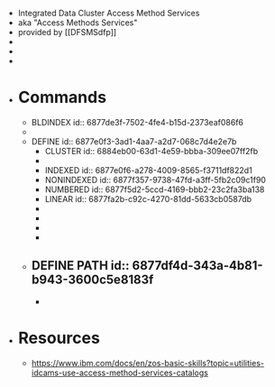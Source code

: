 - Integrated Data Cluster Access Method Services
- aka "Access Methods Services"
- provided by [[DFSMSdfp]]
-
-
-
- # Commands
	- BLDINDEX
	  id:: 6877de3f-7502-4fe4-b15d-2373eaf086f6
	-
	- DEFINE
	  id:: 6877e0f3-3ad1-4aa7-a2d7-068c7d4e2e7b
		- CLUSTER
		  id:: 6884eb00-63d1-4e59-bbba-309ee07ff2fb
		-
		- INDEXED
		  id:: 6877e0f6-a278-4009-8565-f3711df822d1
		- NONINDEXED
		  id:: 6877f357-9738-47fd-a3ff-5fb2c09c1f90
		- NUMBERED
		  id:: 6877f5d2-5ccd-4169-bbb2-23c2fa3ba138
		- LINEAR
		  id:: 6877fa2b-c92c-4270-81dd-5633cb0587db
		-
		-
		-
		-
	- DEFINE PATH
	  id:: 6877df4d-343a-4b81-b943-3600c5e8183f
		-
		-
- # Resources
	- https://www.ibm.com/docs/en/zos-basic-skills?topic=utilities-idcams-use-access-method-services-catalogs
